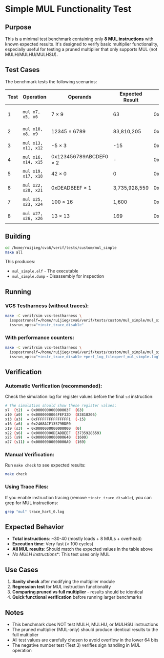 # Simple MUL Functionality Test

## Purpose

This is a minimal test benchmark containing only **8 MUL instructions** with known expected results. It's designed to verify basic multiplier functionality, especially useful for testing a pruned multiplier that only supports MUL (not MULH/MULHU/MULHSU).

## Test Cases

The benchmark tests the following scenarios:

| Test | Operation | Operands | Expected Result | Hex Result | Notes |
|------|-----------|----------|-----------------|------------|-------|
| 1 | `mul x7, x5, x6` | 7 × 9 | 63 | 0x000000000000003F | Small positive numbers |
| 2 | `mul x10, x8, x9` | 12345 × 6789 | 83,810,205 | 0x0000000004FEF32D | Larger numbers |
| 3 | `mul x13, x11, x12` | -5 × 3 | -15 | 0xFFFFFFFFFFFFFFF1 | Negative operand |
| 4 | `mul x16, x14, x15` | 0x123456789ABCDEF0 × 2 | - | 0x2468ACF13579BDE0 | 64-bit value |
| 5 | `mul x19, x17, x18` | 42 × 0 | 0 | 0x0000000000000000 | Multiply by zero |
| 6 | `mul x22, x20, x21` | 0xDEADBEEF × 1 | 3,735,928,559 | 0x00000000DEADBEEF | Identity (×1) |
| 7 | `mul x25, x23, x24` | 100 × 16 | 1,600 | 0x0000000000000640 | Power of 2 |
| 8 | `mul x27, x26, x26` | 13 × 13 | 169 | 0x00000000000000A9 | Same operands |

## Building

```bash
cd /home/ruijieg/cva6/verif/tests/custom/mul_simple
make all
```

This produces:
- `mul_simple.elf` - The executable
- `mul_simple.dump` - Disassembly for inspection

## Running

### VCS Testharness (without traces):
```bash
make -C verif/sim vcs-testharness \
  isspostrunelf=/home/ruijieg/cva6/verif/tests/custom/mul_simple/mul_simple.elf \
  issrun_opts="+instr_trace_disable"
```

### With performance counters:
```bash
make -C verif/sim vcs-testharness \
  isspostrunelf=/home/ruijieg/cva6/verif/tests/custom/mul_simple/mul_simple.elf \
  issrun_opts="+instr_trace_disable +perf_log_file=perf_mul_simple.log"
```

## Verification

### Automatic Verification (recommended):

Check the simulation log for register values before the final `sd` instruction:

```bash
# The simulation should show these register values:
x7  (t2)  = 0x000000000000003F  (63)
x10 (a0)  = 0x0000000004FEF32D  (83810205)
x13 (a3)  = 0xFFFFFFFFFFFFFFF1  (-15)
x16 (a6)  = 0x2468ACF13579BDE0
x19 (s3)  = 0x0000000000000000  (0)
x22 (s6)  = 0x00000000DEADBEEF  (3735928559)
x25 (s9)  = 0x0000000000000640  (1600)
x27 (s11) = 0x00000000000000A9  (169)
```

### Manual Verification:

Run `make check` to see expected results:

```bash
make check
```

### Using Trace Files:

If you enable instruction tracing (remove `+instr_trace_disable`), you can grep for MUL instructions:

```bash
grep "mul" trace_hart_0.log
```

## Expected Behavior

- **Total instructions**: ~30-40 (mostly loads + 8 MULs + overhead)
- **Execution time**: Very fast (< 100 cycles)
- **All MUL results**: Should match the expected values in the table above
- **No MULH* instructions**: This test uses only MUL

## Use Cases

1. **Sanity check** after modifying the multiplier module
2. **Regression test** for MUL instruction functionality
3. **Comparing pruned vs full multiplier** - results should be identical
4. **Quick functional verification** before running larger benchmarks

## Notes

- This benchmark does NOT test MULH, MULHU, or MULHSU instructions
- The pruned multiplier (MUL-only) should produce identical results to the full multiplier
- All test values are carefully chosen to avoid overflow in the lower 64 bits
- The negative number test (Test 3) verifies sign handling in MUL operation